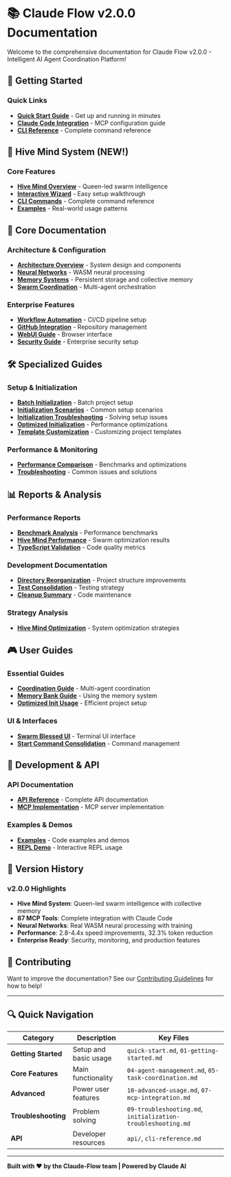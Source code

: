 # 📚 Claude Flow v2.0.0 Documentation

Welcome to the comprehensive documentation for Claude Flow v2.0.0 - Intelligent AI Agent Coordination Platform!

## 🚀 Getting Started

### Quick Links
- **[Quick Start Guide](./quick-start.md)** - Get up and running in minutes
- **[Claude Code Integration](./claude-code-setup.md)** - MCP configuration guide
- **[CLI Reference](./cli-reference.md)** - Complete command reference

## 👑 Hive Mind System (NEW!)

### Core Features
- **[Hive Mind Overview](./hive-mind/overview.md)** - Queen-led swarm intelligence
- **[Interactive Wizard](./hive-mind/wizard-guide.md)** - Easy setup walkthrough
- **[CLI Commands](./hive-mind/cli-commands.md)** - Complete command reference
- **[Examples](./hive-mind/examples.md)** - Real-world usage patterns

## 📖 Core Documentation

### Architecture & Configuration
- **[Architecture Overview](./02-architecture-overview.md)** - System design and components
- **[Neural Networks](./neural-networks.md)** - WASM neural processing
- **[Memory Systems](./memory-management.md)** - Persistent storage and collective memory
- **[Swarm Coordination](./swarm-coordination.md)** - Multi-agent orchestration

### Enterprise Features
- **[Workflow Automation](./workflow-automation.md)** - CI/CD pipeline setup
- **[GitHub Integration](./github-automation.md)** - Repository management
- **[WebUI Guide](./webui-guide.md)** - Browser interface
- **[Security Guide](./security-guide.md)** - Enterprise security setup

## 🛠️ Specialized Guides

### Setup & Initialization
- **[Batch Initialization](./batch-initialization.md)** - Batch project setup
- **[Initialization Scenarios](./initialization-scenarios.md)** - Common setup scenarios
- **[Initialization Troubleshooting](./initialization-troubleshooting.md)** - Solving setup issues
- **[Optimized Initialization](./optimized-initialization.md)** - Performance optimizations
- **[Template Customization](./template-customization.md)** - Customizing project templates

### Performance & Monitoring
- **[Performance Comparison](./performance-comparison.md)** - Benchmarks and optimizations
- **[Troubleshooting](./09-troubleshooting.md)** - Common issues and solutions

## 📊 Reports & Analysis

### Performance Reports
- **[Benchmark Analysis](./reports/COMPREHENSIVE_BENCHMARK_ANALYSIS_REPORT.md)** - Performance benchmarks
- **[Hive Mind Performance](./reports/hive-mind-performance-analysis.md)** - Swarm optimization results
- **[TypeScript Validation](./reports/typescript-validation-report.md)** - Code quality metrics

### Development Documentation
- **[Directory Reorganization](./development/DIRECTORY_REORGANIZATION_SUMMARY.md)** - Project structure improvements
- **[Test Consolidation](./development/TEST_CONSOLIDATION_SUMMARY.md)** - Testing strategy
- **[Cleanup Summary](./development/CLEANUP_SUMMARY.md)** - Code maintenance

### Strategy Analysis
- **[Hive Mind Optimization](./analysis/HIVE_MIND_OPTIMIZATION_STRATEGY.md)** - System optimization strategies

## 🎮 User Guides

### Essential Guides
- **[Coordination Guide](./guides/coordination.md)** - Multi-agent coordination
- **[Memory Bank Guide](./guides/memory-bank.md)** - Using the memory system
- **[Optimized Init Usage](./optimized-init-usage-guide.md)** - Efficient project setup

### UI & Interfaces
- **[Swarm Blessed UI](./swarm-blessed-ui.md)** - Terminal UI interface
- **[Start Command Consolidation](./start-command-consolidation.md)** - Command management

## 🔧 Development & API

### API Documentation
- **[API Reference](./api/)** - Complete API documentation
- **[MCP Implementation](./mcp-implementation.md)** - MCP server implementation

### Examples & Demos
- **[Examples](./examples/)** - Code examples and demos
- **[REPL Demo](./repl-demo.md)** - Interactive REPL usage

## 📝 Version History

### v2.0.0 Highlights
- **Hive Mind System**: Queen-led swarm intelligence with collective memory
- **87 MCP Tools**: Complete integration with Claude Code
- **Neural Networks**: Real WASM neural processing with training
- **Performance**: 2.8-4.4x speed improvements, 32.3% token reduction
- **Enterprise Ready**: Security, monitoring, and production features

## 🤝 Contributing

Want to improve the documentation? See our [Contributing Guidelines](../CONTRIBUTING.md) for how to help!

---

## 🔍 Quick Navigation

| Category | Description | Key Files |
|----------|-------------|-----------|
| **Getting Started** | Setup and basic usage | `quick-start.md`, `01-getting-started.md` |
| **Core Features** | Main functionality | `04-agent-management.md`, `05-task-coordination.md` |
| **Advanced** | Power user features | `10-advanced-usage.md`, `07-mcp-integration.md` |
| **Troubleshooting** | Problem solving | `09-troubleshooting.md`, `initialization-troubleshooting.md` |
| **API** | Developer resources | `api/`, `cli-reference.md` |

---

**Built with ❤️ by the Claude-Flow team | Powered by Claude AI**
